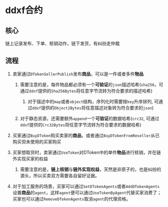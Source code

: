 # ddxf合约

## 核心

链上记录发布、下单、核销动作，链下发货，有纠纷走仲裁

## 流程

1. 卖家通过`DTokenSellerPublish`发布**商品**，可以是一件或者多件**物品**
    
    1. 需要注意的是，每件物品都必须有一个**可验证**的`json`描述哈希(`sha256`，可通过`ddxf`提供的`Sha256Bytes`将任意字节流转为符合要求的描述哈希)
        1. 对于描述中的`map`或者`object`结构，序列化时需要按`key`升序排列, 可通过`ddxf`提供的`Object2Bytes`将任意描述对象转为符合要求的`json`)

    2. 对于静态资源，还需要额外`append`一个**可验证**的数据哈希(`crc32`, 可通过`ddxf`提供的`Crc32Bytes`将任意字节流转为符合要求的数据哈希)


2. 买家通过`BuyDToken`购买卖家的**商品**，或者通过`BuyDTokenFromReseller`从已购买但未使用的买家购买

3. 买家想取货时，卖家通过`UseToken`对DToken中的单件**物品**进行核销，并在链外实现买家的权益
    1. 需要注意的是，**链上核销**与**链外实现权益**，天然是非原子的，也是纠纷的源头，所以买卖双方需要各自留好证据。

4. 对于加工服务的场景，买家可以通过`SetDTokenAgents`或者`AddDTokenAgents`设置**商品**的`agent`，这样`agent`便可以通过`UseTokenByAgent`代替买家消费了；买家也可以通过`RemoveDTokenAgents`取消`agent`的代理资格。